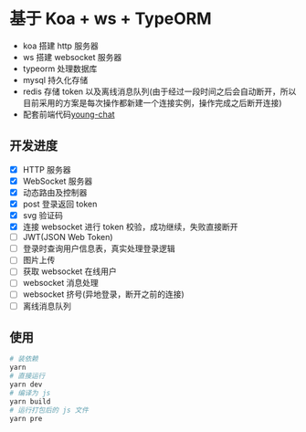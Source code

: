 # 基于 Koa + ws + TypeORM

- koa 搭建 http 服务器
- ws 搭建 websocket 服务器
- typeorm 处理数据库
- mysql 持久化存储
- redis 存储 token 以及离线消息队列(由于经过一段时间之后会自动断开，所以目前采用的方案是每次操作都新建一个连接实例，操作完成之后断开连接)
- 配套前端代码[young-chat](https://gitee.com/BluseYoung-web/young-chat)

## 开发进度

- [x] HTTP 服务器
- [x] WebSocket 服务器
- [x] 动态路由及控制器
- [x] post 登录返回 token
- [x] svg 验证码
- [x] 连接 websocket 进行 token 校验，成功继续，失败直接断开
- [ ] JWT(JSON Web Token)
- [ ] 登录时查询用户信息表，真实处理登录逻辑
- [ ] 图片上传
- [ ] 获取 websocket 在线用户
- [ ] websocket 消息处理
- [ ] websocket 挤号(异地登录，断开之前的连接)
- [ ] 离线消息队列

## 使用

```bash
# 装依赖
yarn
# 直接运行
yarn dev
# 编译为 js
yarn build
# 运行打包后的 js 文件
yarn pre
```